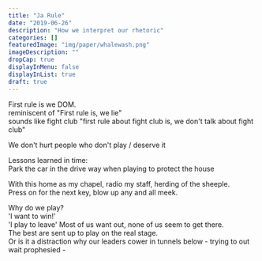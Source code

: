 ```yaml
---
title: "Ja Rule"
date: "2019-06-26"
description: "How we interpret our rhetoric"
categories: []
featuredImage: "img/paper/whalewash.png"
imageDescription: ""
dropCap: true
displayInMenu: false
displayInList: true
draft: true
---
```


First rule is we DOM.  
reminiscent of "First rule is, we lie"  
sounds like fight club "first rule about fight club is, we don't talk about fight club"  

We don't hurt people who don't play / deserve it  


Lessons learned in time:  
Park the car in the drive way when playing to protect the house  

With this home as my chapel, radio my staff, herding of the sheeple.  
Press on for the next key, blow up any and all meek.  


Why do we play?  
'I want to win!'  
'I play to leave'
Most of us want out, none of us seem to get there.  
The best are sent up to play on the real stage.  
Or is it a distraction why our leaders cower in tunnels below - trying to out wait prophesied -